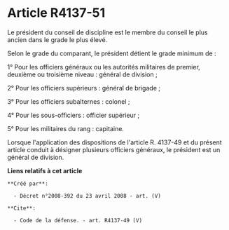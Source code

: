 # Article R4137-51

Le président du conseil de discipline est le membre du conseil le plus ancien dans le grade le plus élevé. 

Selon le grade du comparant, le président détient le grade minimum de : 

1° Pour les officiers généraux ou les autorités militaires de premier, deuxième ou troisième niveau : général de division ; 

2° Pour les officiers supérieurs : général de brigade ; 

3° Pour les officiers subalternes : colonel ; 

4° Pour les sous-officiers : officier supérieur ; 

5° Pour les militaires du rang : capitaine. 

Lorsque l'application des dispositions de l'article R. 4137-49 et du présent article conduit à désigner plusieurs officiers
généraux, le président est un général de division.

**Liens relatifs à cet article**

	**Créé par**:

	  - Décret n°2008-392 du 23 avril 2008 - art. (V)

	**Cite**:

	  - Code de la défense. - art. R4137-49 (V)

